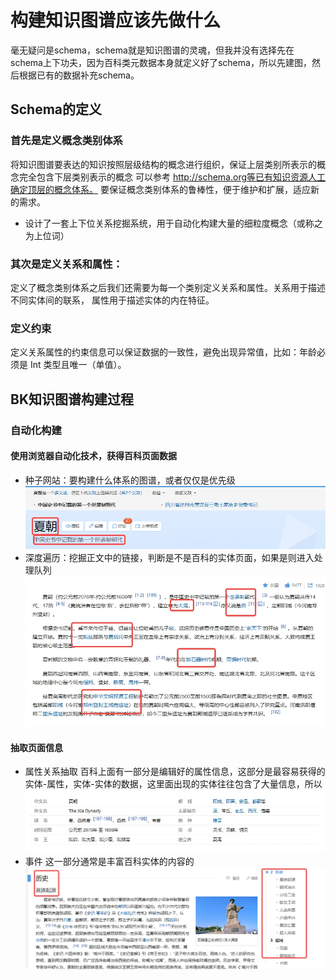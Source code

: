 
# 构建知识图谱应该先做什么
毫无疑问是schema，schema就是知识图谱的灵魂，但我并没有选择先在schema上下功夫，因为百科类元数据本身就定义好了schema，所以先建图，然后根据已有的数据补充schema。

## Schema的定义
### 首先是定义概念类别体系
将知识图谱要表达的知识按照层级结构的概念进行组织，保证上层类别所表示的概念完全包含下层类别表示的概念
可以参考 http://schema.org等已有知识资源人工确定顶层的概念体系。
要保证概念类别体系的鲁棒性，便于维护和扩展，适应新的需求。
- 设计了一套上下位关系挖掘系统，用于自动化构建大量的细粒度概念（或称之为上位词）
### 其次是定义关系和属性：
定义了概念类别体系之后我们还需要为每一个类别定义关系和属性。关系用于描述不同实体间的联系，
属性用于描述实体的内在特征。
### 定义约束
定义关系属性的约束信息可以保证数据的一致性，避免出现异常值，比如：年龄必须是 Int 类型且唯一（单值）。

## BK知识图谱构建过程
### 自动化构建
#### 使用浏览器自动化技术，获得百科页面数据
 - 种子网站：要构建什么体系的图谱，或者仅仅是优先级
![种子网站](img/1.jpeg)
 - 深度遍历：挖掘正文中的链接，判断是不是百科的实体页面，如果是则进入处理队列
![深度遍历](img/2.jpeg)
#### 抽取页面信息
 - 属性关系抽取
 百科上面有一部分是编辑好的属性信息，这部分是最容易获得的实体-属性，实体-实体的数据，这里面出现的实体往往包含了大量信息，所以
![深度遍历](img/3.jpg)
 - 事件
 这一部分通常是丰富百科实体的内容的
![深度遍历](img/4.jpg)
